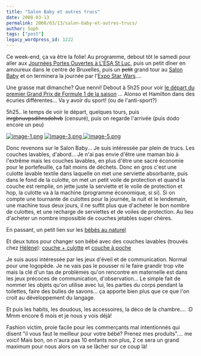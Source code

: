 ```yaml
---
title: "Salon Baby et autres trucs"
date: 2008-03-13
permalink: 2008/03/13/salon-baby-et-autres-trucs/
author: Soph
tags: ["post"]
legacy_wordpress_id: 1222
---
```


Ce week-end, ça va être la folie! Au programme, debout tôt le samedi pour aller aux [Journées Portes Ouvertes à L'ESA St Luc](http://www.stluc-bruxelles-esa.be/), puis un petit dîner en amoureux dans le centre de Bruxelles, puis un <strike>petit</strike> grand tour au [Salon Baby](http://www.babydays.be/fr/bruxelles.php) et on terminera la journée par l'[Expo Star Wars](http://www.starwars-theexhibition.com/index.html)....

Une grasse mat dimanche? Que nenni! Debout à 5h25 pour voir [le départ du premier Grand Prix de Formule 1 de la saison](http://fr.f1-live.com/f1/fr/index.shtml) ... Alonso et Hamilton dans des écuries différentes... Va y avoir du sport! (ou de l'anti-sport?)

5h25.. le temps de voir le départ, quelques tours, puis <strike>inrgbnuvpsdihnsdohvb</strike> (censuré), puis on regarde l'arrivée (puis dodo encore un peu)

<a href="http://www.babydays.be/fr/bruxelles.php" title="image-1.png"><img src="http://64k.be/wp-content/uploads/2008/03/image-1.png" alt="image-1.png" /></a>  <a href="http://www.starwars-theexhibition.com/index.html" title="image-3.png"><img src="http://64k.be/wp-content/uploads/2008/03/image-3.png" alt="image-3.png" /></a><a href="http://64k.be/wp-content/uploads/2008/03/image-5.png" title="image-5.png"> </a><a href="http://fr.f1-live.com/f1/fr/index.shtml" title="image-5.png"><img src="http://64k.be/wp-content/uploads/2008/03/image-5.png" alt="image-5.png" /></a>

<!-- excerpt -->

Donc revenons sur le Salon Baby... Je suis intéressée par plein de trucs. Les couches lavables, d'abord... Je n'ai pas envie d'être une maman bio à l'extrême mais les couches lavables, en plus d'être une sacré économie pour le portefeuille, ça fait moins de déchets. Donc en gros c'est une culotte lavable textile dans laquelle on met une serviette absorbante, puis dans le fond de la culotte, on met un petit voile de protection et quand la couche est remplie, on jette juste la serviette et le voile de protection et hop, la culotte va à la machine (programme économique, si si). Si on compte une tournante de culottes pour la journée, la nuit et le lendemain, une machine tous deux jours, il ne suffit plus que d'acheter le bon nombre de culottes, et une recharge de serviettes et de voiles de protection. Au lieu d'acheter un nombre impossible de couches jetables super chères.

En passant, un petit lien sur les [bébés au naturel](http://www.bebe-au-naturel.com/index.fr.php)

Et deux tutos pour changer son bébé avec des couches lavables (trouvés chez [Hélène](http://www.jeuxdemaux.com/2008/01/09/1632-lavables-nest-pas-langes)): [couche + culotte](http://www.bebe-au-naturel.com/eveil,couches-lavables,couches,page,videos,mod,contenu,bio,2109-29.fr.html) et [couche à poche](http://www.bebe-au-naturel.com/eveil,tout-1,couches,page,videos,mod,contenu,bio,2110-36.fr.html)

Je suis aussi intéressée par les jeux d'éveil et de communication. Normal pour une logopède. Je ne vais pas le pousser ni le faire grandir trop vite mais la clé d'un tas de problèmes qu'on rencontre en maternelle est dans les jeux précoces de communication, d'observation... Le simple fait de nommer les objets qu'on utilise avec lui, les parties du corps pendant la toilettes, faire des bulles de savons... ça apporte bien plus que ce que l'on croit au développement du langage.

Et puis les habits, les doudous, les accessoires, la déco de la chambre.... :D Mmm encore 6 mois et je nous y vois déjà!

Fashion victim, proie facile pour les commerçants mal intentionnés qui disent "il vous faut le meilleur pour votre bébé? Prenez mes produits".... me voici! Mais bon, on n'aura pas 10 enfants non plus, 2 ce sera un grand maximum pour nous alors on va se lâcher sur ce coup là!
